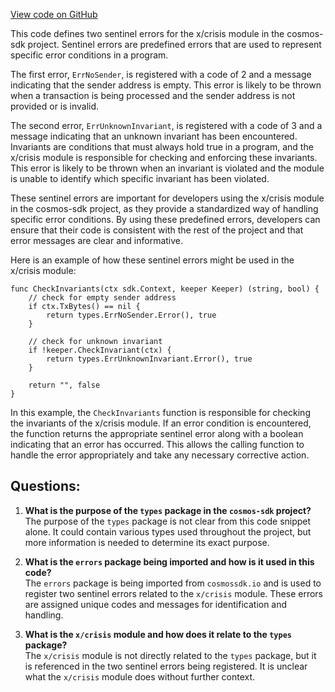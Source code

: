 [View code on GitHub](https://github.com/cosmos/cosmos-sdk.git/x/crisis/types/errors.go)

This code defines two sentinel errors for the x/crisis module in the cosmos-sdk project. Sentinel errors are predefined errors that are used to represent specific error conditions in a program. 

The first error, `ErrNoSender`, is registered with a code of 2 and a message indicating that the sender address is empty. This error is likely to be thrown when a transaction is being processed and the sender address is not provided or is invalid. 

The second error, `ErrUnknownInvariant`, is registered with a code of 3 and a message indicating that an unknown invariant has been encountered. Invariants are conditions that must always hold true in a program, and the x/crisis module is responsible for checking and enforcing these invariants. This error is likely to be thrown when an invariant is violated and the module is unable to identify which specific invariant has been violated. 

These sentinel errors are important for developers using the x/crisis module in the cosmos-sdk project, as they provide a standardized way of handling specific error conditions. By using these predefined errors, developers can ensure that their code is consistent with the rest of the project and that error messages are clear and informative. 

Here is an example of how these sentinel errors might be used in the x/crisis module:

```
func CheckInvariants(ctx sdk.Context, keeper Keeper) (string, bool) {
    // check for empty sender address
    if ctx.TxBytes() == nil {
        return types.ErrNoSender.Error(), true
    }
    
    // check for unknown invariant
    if !keeper.CheckInvariant(ctx) {
        return types.ErrUnknownInvariant.Error(), true
    }
    
    return "", false
}
```

In this example, the `CheckInvariants` function is responsible for checking the invariants of the x/crisis module. If an error condition is encountered, the function returns the appropriate sentinel error along with a boolean indicating that an error has occurred. This allows the calling function to handle the error appropriately and take any necessary corrective action.
## Questions: 
 1. **What is the purpose of the `types` package in the `cosmos-sdk` project?**\
The purpose of the `types` package is not clear from this code snippet alone. It could contain various types used throughout the project, but more information is needed to determine its exact purpose.

2. **What is the `errors` package being imported and how is it used in this code?**\
The `errors` package is being imported from `cosmossdk.io` and is used to register two sentinel errors related to the `x/crisis` module. These errors are assigned unique codes and messages for identification and handling.

3. **What is the `x/crisis` module and how does it relate to the `types` package?**\
The `x/crisis` module is not directly related to the `types` package, but it is referenced in the two sentinel errors being registered. It is unclear what the `x/crisis` module does without further context.